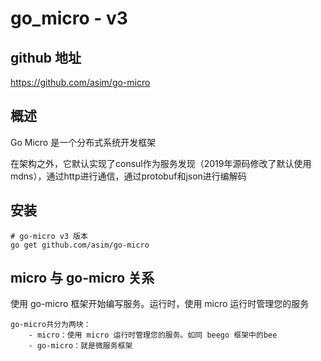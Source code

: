 # go_micro - v3
## github 地址
https://github.com/asim/go-micro

## 概述
Go Micro 是一个分布式系统开发框架

在架构之外，它默认实现了consul作为服务发现（2019年源码修改了默认使用mdns），通过http进行通信，通过protobuf和json进行编解码

## 安装
```
# go-micro v3 版本
go get github.com/asim/go-micro
```

## micro 与 go-micro 关系
使用 go-micro 框架开始编写服务。运行时，使用 micro 运行时管理您的服务


```
go-micro共分为两块：
	- micro：使用 micro 运行时管理您的服务。如同 beego 框架中的bee
	- go-micro：就是微服务框架
```



